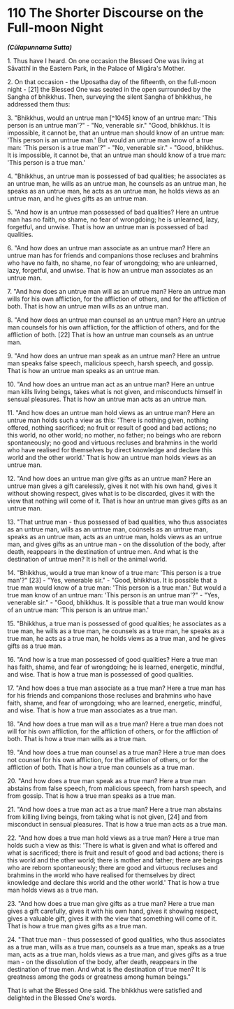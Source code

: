 # 110 The Shorter Discourse on the Full-moon Night
***(Cūlapunnama Sutta)***

1\. Thus have I heard. On one occasion the Blessed One was living at Sāvatthī in the Eastern Park, in the Palace of Migāra's Mother.

2\. On that occasion - the Uposatha day of the fifteenth, on the full-moon night - [21] the Blessed One was seated in the open surrounded by the Sangha of bhikkhus. Then, surveying the silent Sangha of bhikkhus, he addressed them thus:

3\. "Bhikkhus, would an untrue man [^1045] know of an untrue man: 'This person is an untrue man'?" - "No, venerable sir." "Good, bhikkhus. It is impossible, it cannot be, that an untrue man should know of an untrue man: 'This person is an untrue man.' But would an untrue man know of a true man: 'This person is a true man'?" - "No, venerable sir." - "Good, bhikkhus. It is impossible, it cannot be, that an untrue man should know of a true man: 'This person is a true man.'

4\. "Bhikkhus, an untrue man is possessed of bad qualities; he associates as an untrue man, he wills as an untrue man, he counsels as an untrue man, he speaks as an untrue man, he acts as an untrue man, he holds views as an untrue man, and he gives gifts as an untrue man.

5\. "And how is an untrue man possessed of bad qualities? Here an untrue man has no faith, no shame, no fear of wrongdoing; he is unlearned, lazy, forgetful, and unwise. That is how an untrue man is possessed of bad qualities.

6\. "And how does an untrue man associate as an untrue man? Here an untrue man has for friends and companions those recluses and brahmins who have no faith, no shame, no fear of wrongdoing; who are unlearned, lazy, forgetful, and unwise. That is how an untrue man associates as an untrue man.

7\. "And how does an untrue man will as an untrue man? Here
an untrue man wills for his own affliction, for the affliction of others, and for the affliction of both. That is how an untrue man wills as an untrue man.

8\. "And how does an untrue man counsel as an untrue man? Here an untrue man counsels for his own affliction, for the affliction of others, and for the affliction of both. [22] That is how an untrue man counsels as an untrue man.

9\. "And how does an untrue man speak as an untrue man? Here an untrue man speaks false speech, malicious speech, harsh speech, and gossip. That is how an untrue man speaks as an untrue man.

10\. "And how does an untrue man act as an untrue man? Here an untrue man kills living beings, takes what is not given, and misconducts himself in sensual pleasures. That is how an untrue man acts as an untrue man.

11\. "And how does an untrue man hold views as an untrue man? Here an untrue man holds such a view as this: 'There is nothing given, nothing offered, nothing sacrificed; no fruit or result of good and bad actions; no this world, no other world; no mother, no father; no beings who are reborn spontaneously; no good and virtuous recluses and brahmins in the world who have realised for themselves by direct knowledge and declare this world and the other world.' That is how an untrue man holds views as an untrue man.

12\. "And how does an untrue man give gifts as an untrue man? Here an untrue man gives a gift carelessly, gives it not with his own hand, gives it without showing respect, gives what is to be discarded, gives it with the view that nothing will come of it. That is how an untrue man gives gifts as an untrue man.

13\. "That untrue man - thus possessed of bad qualities, who thus associates as an untrue man, wills as an untrue man, coúnsels as an untrue man, speaks as an untrue man, acts as an untrue man, holds views as an untrue man, and gives gifts as an untrue man - on the dissolution of the body, after death, reappears in the destination of untrue men. And what is the destination of untrue men? It is hell or the animal world.

14\. "Bhikkhus, would a true man know of a true man: 'This person is a true man'?" [23] - "Yes, venerable sir." - "Good, bhikkhus. It is possible that a true man would know of a true
man: 'This person is a true man.' But would a true man know of an untrue man: 'This person is an untrue man'?" - "Yes, venerable sir." - "Good, bhikkhus. It is possible that a true man would know of an untrue man: 'This person is an untrue man.'

15\. "Bhikkhus, a true man is possessed of good qualities; he associates as a true man, he wills as a true man, he counsels as a true man, he speaks as a true man, he acts as a true man, he holds views as a true man, and he gives gifts as a true man.

16\. "And how is a true man possessed of good qualities? Here a true man has faith, shame, and fear of wrongdoing; he is learned, energetic, mindful, and wise. That is how a true man is possessed of good qualities.

17\. "And how does a true man associate as a true man? Here a true man has for his friends and companions those recluses and brahmins who have faith, shame, and fear of wrongdoing; who are learned, energetic, mindful, and wise. That is how a true man associates as a true man.

18\. "And how does a true man will as a true man? Here a true man does not will for his own affliction, for the affliction of others, or for the affliction of both. That is how a true man wills as a true man.

19\. "And how does a true man counsel as a true man? Here a true man does not counsel for his own affliction, for the affliction of others, or for the affliction of both. That is how a true man counsels as a true man.

20\. "And how does a true man speak as a true man? Here a true man abstains from false speech, from malicious speech, from harsh speech, and from gossip. That is how a true man speaks as a true man.

21\. "And how does a true man act as a true man? Here a true man abstains from killing living beings, from taking what is not given, [24] and from misconduct in sensual pleasures. That is how a true man acts as a true man.

22\. "And how does a true man hold views as a true man? Here a true man holds such a view as this: 'There is what is given and what is offered and what is sacrificed; there is fruit and result of good and bad actions; there is this world and the other world; there is mother and father; there are beings who are reborn spontaneously; there are good and virtuous recluses and brahmins in the world who have realised for themselves by direct
knowledge and declare this world and the other world.' That is how a true man holds views as a true man.

23\. "And how does a true man give gifts as a true man? Here a true man gives a gift carefully, gives it with his own hand, gives it showing respect, gives a valuable gift, gives it with the view that something will come of it. That is how a true man gives gifts as a true man.

24\. "That true man - thus possessed of good qualities, who thus associates as a true man, wills as a true man, counsels as a true man, speaks as a true man, acts as a true man, holds views as a true man, and gives gifts as a true man - on the dissolution of the body, after death, reappears in the destination of true men. And what is the destination of true men? It is greatness among the gods or greatness among human beings."

That is what the Blessed One said. The bhikkhus were satisfied and delighted in the Blessed One's words.